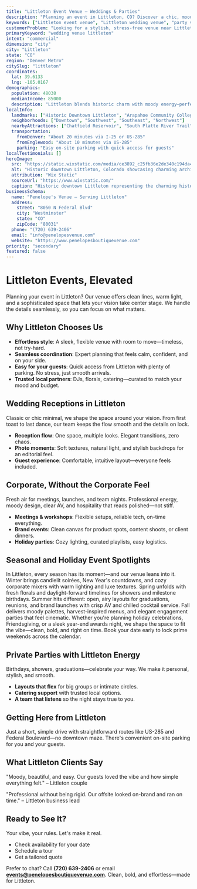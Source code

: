```yaml
---
title: "Littleton Event Venue – Weddings & Parties"
description: "Planning an event in Littleton, CO? Discover a chic, moody venue experience with elegant spaces, seamless coordination, and effortless access for your guests."
keywords: ["Littleton event venue", "Littleton wedding venue", "party venues Littleton CO", "corporate events Littleton", "Littleton events"]
customerProblem: "Looking for a stylish, stress-free venue near Littleton with clean design and expert coordination?"
primaryKeyword: "wedding venue littleton"
intent: "commercial"
dimension: "city"
city: "Littleton"
state: "CO"
region: "Denver Metro"
citySlug: "littleton"
coordinates:
  lat: 39.6133
  lng: -105.0167
demographics:
  population: 48038
  medianIncome: 85000
  description: "Littleton blends historic charm with moody energy—perfect for weddings, parties, and polished corporate moments."
localInfo:
  landmarks: ["Historic Downtown Littleton", "Arapahoe Community College", "Littleton Museum", "Sterne Park"]
  neighborhoods: ["Downtown", "Southwest", "Southeast", "Northwest"]
  nearbyAttractions: ["Chatfield Reservoir", "South Platte River Trail", "Local breweries", "Arts scene"]
  transportation:
    fromDenver: "About 20 minutes via I-25 or US-285"
    fromEnglewood: "About 10 minutes via US-285"
    parking: "Easy on-site parking with quick access for guests"
localTestimonials: []
heroImage:
  src: "https://static.wixstatic.com/media/ce3892_c25fb36e2de340c194da475df8aab29d~mv2.jpg/v1/fill/w_1802,h_1016,al_c,q_85,enc_avif,quality_auto/ce3892_c25fb36e2de340c194da475df8aab29d~mv2.jpg"
  alt: "Historic downtown Littleton, Colorado showcasing charming architecture and community landmarks"
  attribution: "Wix Static"
  sourceUrl: "https://www.wixstatic.com/"
  caption: "Historic downtown Littleton representing the charming historic district and community spirit"
businessSchema:
  name: "Penelope's Venue – Serving Littleton"
  address:
    street: "8050 N Federal Blvd"
    city: "Westminster"
    state: "CO"
    zipCode: "80031"
  phone: "(720) 639-2406"
  email: "info@penelopesvenue.com"
  website: "https://www.penelopesboutiquevenue.com"
priority: "secondary"
featured: false
---
```


# Littleton Events, Elevated

Planning your event in Littleton? Our venue offers clean lines, warm light, and a sophisticated space that lets your vision take center stage. We handle the details seamlessly, so you can focus on what matters.

## Why Littleton Chooses Us

- **Effortless style**: A sleek, flexible venue with room to move—timeless, not try-hard.
- **Seamless coordination**: Expert planning that feels calm, confident, and on your side.
- **Easy for your guests**: Quick access from Littleton with plenty of parking. No stress, just smooth arrivals.
- **Trusted local partners**: DJs, florals, catering—curated to match your mood and budget.

## Wedding Receptions in Littleton

Classic or chic minimal, we shape the space around your vision. From first toast to last dance, our team keeps the flow smooth and the details on lock.

- **Reception flow**: One space, multiple looks. Elegant transitions, zero chaos.
- **Photo moments**: Soft textures, natural light, and stylish backdrops for an editorial feel.
- **Guest experience**: Comfortable, intuitive layout—everyone feels included.

## Corporate, Without the Corporate Feel

Fresh air for meetings, launches, and team nights. Professional energy, moody design, clear AV, and hospitality that reads polished—not stiff.

- **Meetings & workshops**: Flexible setups, reliable tech, on-time everything.
- **Brand events**: Clean canvas for product spots, content shoots, or client dinners.
- **Holiday parties**: Cozy lighting, curated playlists, easy logistics.

## Seasonal and Holiday Event Spotlights

In Littleton, every season has its moment—and our venue leans into it. Winter brings candlelit soirées, New Year's countdowns, and cozy corporate mixers with warm lighting and luxe textures. Spring unfolds with fresh florals and daylight-forward timelines for showers and milestone birthdays. Summer hits different: open, airy layouts for graduations, reunions, and brand launches with crisp AV and chilled cocktail service. Fall delivers moody palettes, harvest-inspired menus, and elegant engagement parties that feel cinematic. Whether you're planning holiday celebrations, Friendsgiving, or a sleek year-end awards night, we shape the space to fit the vibe—clean, bold, and right on time. Book your date early to lock prime weekends across the calendar.

## Private Parties with Littleton Energy

Birthdays, showers, graduations—celebrate your way. We make it personal, stylish, and smooth.

- **Layouts that flex** for big groups or intimate circles.
- **Catering support** with trusted local options.
- **A team that listens** so the night stays true to you.

## Getting Here from Littleton

Just a short, simple drive with straightforward routes like US-285 and Federal Boulevard—no downtown maze. There's convenient on-site parking for you and your guests.

## What Littleton Clients Say

"Moody, beautiful, and easy. Our guests loved the vibe and how simple everything felt." – Littleton couple

"Professional without being rigid. Our offsite looked on-brand and ran on time." – Littleton business lead

## Ready to See It?

Your vibe, your rules. Let's make it real.

- Check availability for your date
- Schedule a tour
- Get a tailored quote

Prefer to chat? Call **(720) 639-2406** or email **events@penelopesboutiquevenue.com**. Clean, bold, and effortless—made for Littleton.
